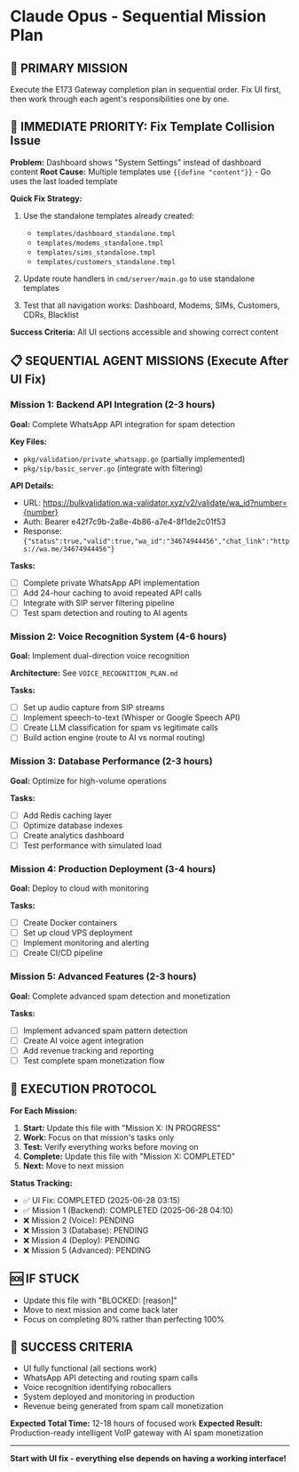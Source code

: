 # Claude Opus - Sequential Mission Plan

## 🎯 PRIMARY MISSION
Execute the E173 Gateway completion plan in sequential order. Fix UI first, then work through each agent's responsibilities one by one.

## 🚨 IMMEDIATE PRIORITY: Fix Template Collision Issue
**Problem:** Dashboard shows "System Settings" instead of dashboard content
**Root Cause:** Multiple templates use `{{define "content"}}` - Go uses the last loaded template

**Quick Fix Strategy:**
1. Use the standalone templates already created:
   - `templates/dashboard_standalone.tmpl` 
   - `templates/modems_standalone.tmpl`
   - `templates/sims_standalone.tmpl`
   - `templates/customers_standalone.tmpl`

2. Update route handlers in `cmd/server/main.go` to use standalone templates

3. Test that all navigation works: Dashboard, Modems, SIMs, Customers, CDRs, Blacklist

**Success Criteria:** All UI sections accessible and showing correct content

## 📋 SEQUENTIAL AGENT MISSIONS (Execute After UI Fix)

### **Mission 1: Backend API Integration (2-3 hours)**
**Goal:** Complete WhatsApp API integration for spam detection

**Key Files:**
- `pkg/validation/private_whatsapp.go` (partially implemented)
- `pkg/sip/basic_server.go` (integrate with filtering)

**API Details:**
- URL: https://bulkvalidation.wa-validator.xyz/v2/validate/wa_id?number={number}
- Auth: Bearer e42f7c9b-2a8e-4b86-a7e4-8f1de2c01f53
- Response: `{"status":true,"valid":true,"wa_id":"34674944456","chat_link":"https://wa.me/34674944456"}`

**Tasks:**
- [ ] Complete private WhatsApp API implementation
- [ ] Add 24-hour caching to avoid repeated API calls
- [ ] Integrate with SIP server filtering pipeline
- [ ] Test spam detection and routing to AI agents

### **Mission 2: Voice Recognition System (4-6 hours)**
**Goal:** Implement dual-direction voice recognition

**Architecture:** See `VOICE_RECOGNITION_PLAN.md`

**Tasks:**
- [ ] Set up audio capture from SIP streams
- [ ] Implement speech-to-text (Whisper or Google Speech API)
- [ ] Create LLM classification for spam vs legitimate calls
- [ ] Build action engine (route to AI vs normal routing)

### **Mission 3: Database Performance (2-3 hours)**
**Goal:** Optimize for high-volume operations

**Tasks:**
- [ ] Add Redis caching layer
- [ ] Optimize database indexes
- [ ] Create analytics dashboard
- [ ] Test performance with simulated load

### **Mission 4: Production Deployment (3-4 hours)**
**Goal:** Deploy to cloud with monitoring

**Tasks:**
- [ ] Create Docker containers
- [ ] Set up cloud VPS deployment
- [ ] Implement monitoring and alerting
- [ ] Create CI/CD pipeline

### **Mission 5: Advanced Features (2-3 hours)**
**Goal:** Complete advanced spam detection and monetization

**Tasks:**
- [ ] Implement advanced spam pattern detection
- [ ] Create AI voice agent integration
- [ ] Add revenue tracking and reporting
- [ ] Test complete spam monetization flow

## 🔄 EXECUTION PROTOCOL

**For Each Mission:**
1. **Start:** Update this file with "Mission X: IN PROGRESS"
2. **Work:** Focus on that mission's tasks only
3. **Test:** Verify everything works before moving on
4. **Complete:** Update this file with "Mission X: COMPLETED"
5. **Next:** Move to next mission

**Status Tracking:**
- ✅ UI Fix: COMPLETED (2025-06-28 03:15)
- ✅ Mission 1 (Backend): COMPLETED (2025-06-28 04:10)
- ❌ Mission 2 (Voice): PENDING
- ❌ Mission 3 (Database): PENDING
- ❌ Mission 4 (Deploy): PENDING
- ❌ Mission 5 (Advanced): PENDING

## 🆘 IF STUCK
- Update this file with "BLOCKED: [reason]"
- Move to next mission and come back later
- Focus on completing 80% rather than perfecting 100%

## 🎯 SUCCESS CRITERIA
- UI fully functional (all sections work)
- WhatsApp API detecting and routing spam calls
- Voice recognition identifying robocallers
- System deployed and monitoring in production
- Revenue being generated from spam call monetization

**Expected Total Time:** 12-18 hours of focused work
**Expected Result:** Production-ready intelligent VoIP gateway with AI spam monetization

---
**Start with UI fix - everything else depends on having a working interface!**
